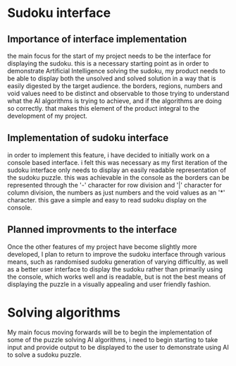 # Sudoku interface

## Importance of interface implementation
the main focus for the start of my project needs to be the interface for displaying the sudoku. this is a necessary starting point as in order to demonstrate Artificial Intelligence solving the sudoku, my product needs to be able to display both the unsolved and solved solution in a way that is easily digested by the target audience. the borders, regions, numbers and void values need to be distinct and observable to those trying to understand what the AI algorithms is trying to achieve, and if the algorithms are doing so correctly. that makes this element of the product integral to the development of my project.

## Implementation of sudoku interface
in order to implement this feature, i have decided to initially work on a console based interface. i felt this was necessary as my first iteration of the sudoku interface only needs to display an easily readable representation of the sudoku puzzle. this was achievable in the console as the borders can be represented through the '-' character for row division and '|' character for column division, the numbers as just numbers and the void values as an '*' character. this gave a simple and easy to read sudoku display on the console.

## Planned improvments to the interface
Once the other features of my project have become slightly more developed, I plan to return to improve the sudoku interface through various means, such as randomised sudoku generation of varying difficultly, as well as a better user interface to display the sudoku rather than primarily using the console, which works well and is readable, but is not the best means of displaying the puzzle in a visually appealing and user friendly fashion.

# Solving algorithms

My main focus moving forwards will be to begin the implementation of some of the puzzle solving AI algorithms, i need to begin starting to take input and provide output to be displayed to the user to demonstrate using AI to solve a sudoku puzzle.